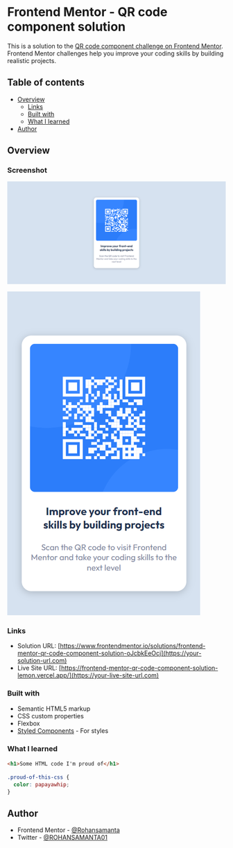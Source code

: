# Frontend Mentor - QR code component solution

This is a solution to the [QR code component challenge on Frontend Mentor](https://www.frontendmentor.io/challenges/qr-code-component-iux_sIO_H). Frontend Mentor challenges help you improve your coding skills by building realistic projects. 

## Table of contents

- [Overview](#overview)
  - [Links](#links)
  - [Built with](#built-with)
  - [What I learned](#what-i-learned)
- [Author](#author)



## Overview

### Screenshot

![Desktop preview](./images/desktop%20-%20Frontend%20Mentor%20-%20QR%20Code%20Component.png "desktop Preview")

![Mobile Preview](./images/Mobile%20-%20Frontend%20Mentor%20-%20QR%20Code%20Component.png "Mobile Preview")


### Links

- Solution URL: [https://www.frontendmentor.io/solutions/frontend-mentor-qr-code-component-solution-oJcbkEeOcj](https://your-solution-url.com)
- Live Site URL: [https://frontend-mentor-qr-code-component-solution-lemon.vercel.app/](https://your-live-site-url.com)


### Built with

- Semantic HTML5 markup
- CSS custom properties
- Flexbox
- [Styled Components](https://styled-components.com/) - For styles


### What I learned


```html
<h1>Some HTML code I'm proud of</h1>
```
```css
.proud-of-this-css {
  color: papayawhip;
}
```


## Author

- Frontend Mentor - [@Rohansamanta](https://www.frontendmentor.io/profile/rohans2001)
- Twitter - [@ROHANSAMANTA01](https://twitter.com/ROHANSAMANTA01)

